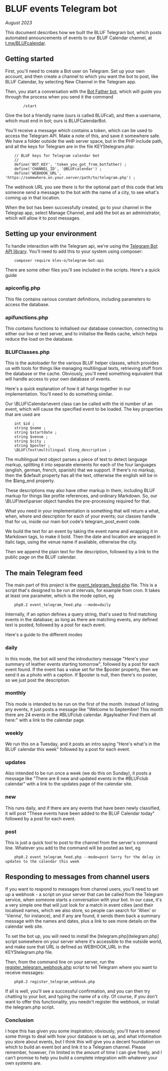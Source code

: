 # BLUF events Telegram bot

_August 2023_

This document describes how we built the BLUF Telegram bot, which posts automated announcements of events 
to our BLUF Calendar channel, at [t.me/BLUFcalendar](https://t.me/BLUFcalendar).

## Getting started
First, you'll need to create a Bot user on Telegram. Set up your own account, and then create a channel to which
you want the bot to post, like BLUF Calendar, by selecting New Channel in the Telegram app.

Then, you start a conversation with the [Bot Father bot](https://t.me/BotFather), which will guide you through the
process when you send it the command

			/start

Give the bot a friendly name (ours is called BLUFcal), and then a username, which must end in bot; ours is BLUFCalendarBot.

You'll receive a message which contains a token, which can be used to access the Telegram API. Make a note of this, and save
it somewhere safe. We have a folder outside the web server space, but in the PHP include path, and all the keys for
Telegram are in the file KEYStelegram.php:

		// BLUF keys for Telegram calendar bot
		//
		define('BOT_KEY', 'token_you_got_from_botfather) ;
		define('CHANNEL_ID', '@BLUFcalendar') ;
		define('WEBHOOK_URL', 'https://somewhere.on.your.server/path/to/telegram.php') ;
		
The webhook URL you see there is for the optional part of this code that lets someone send a message to the bot with the
name of a city, to see what's coming up in that location.

When the bot has been successfully created, go to your channel in the Telegrap app, select Manage Channel, and add the bot
as an administrator, which will allow it to post messages.

## Setting up your environment
To handle interaction with the Telegram api, we're using the [Telegram Bot API library](https://github.com/klev-o/telegram-bot-api).
You'll need to add this to your system using composer:

		composer require klev-o/telegram-bot-api
		
There are some other files you'll see included in the scripts. Here's a quick guide

### apiconfig.php
This file contains various constant definitions, including parameters to access the database.

### apifunctions.php
This contains functions to initialised our database connection, connecting to either our live or test server, and to initialise
the Redis cache, which helps reduce the load on the database.

### BLUFClasses.php
This is the autoloader for the various BLUF helper classes, which provides us with tools for things like managing multilingual
texts, retrieving stuff from the database or the cache. Obviously, you'll need something equivalent that will handle access to 
your own database of events.

Here's a quick explanation of how it all hangs together in our implementation. You'll need to do something similar.

Our \BLUF\Calendar\event class can be called with the id number of an event, which will cause the specified event to be loaded.
The key properties that are used are

		int $id ;
		string $name ;
		string $startdate ;
		string $venue ;
		string $city ;
		string $poster ;
		\BLUF\Text\multilingual $long_description ;
		
The multilingual text object parses a piece of text to detect language markup, splitting it into separate elements for each of the
four languages (english, german, french, spanish) that we support. If there's no markup, then the $default property has all the text,
otherwise the english will be in the $lang_end property.

These descriptions may also have other markup in them, including BLUF markup for things like profile references, and ordinary Markdown.
So, our \BLUF\text\parser object handles the pre-processing required for that.

What you need in your implementation is something that will return a what, when, where and description for each of your events; our
classes handle that for us, inside our main bot code's telegram_post_event code.

We build the text for an event by taking the event name and wrapping it in Markdown tags, to make it bold. Then the date and location
are wrapped in italic tags, using the venue name if available, otherwise the city.

Then we append the plain text for the description, followed by a link to the public page on the BLUF calendar.

## The main Telegram feed
The main part of this project is the [event_telegram_feed.php](event_telegram_feed.php) file. This is a script that's designed to be run at intervals, for example
from cron. It takes at least one parameter, which is the mode option, eg 

		php8.2 event_telegram_feed.php --mode=daily

Internally, if an option defines a query string, that's used to find matching events in the database; as long as there are matching
events, any defined text is posted, followed by a post for each event.
		
Here's a guide to the different modes

### daily
In this mode, the bot will send the introductory message "Here's your summary of leather events starting tomorrow", followed by a post
for each event found. If the event has a value set for the $poster property, then we send it as a photo with a caption. If $poster is
null, then there's no poster, so we just post the description.

### monthly
This mode is intended to be run on the first of the month. Instead of listing any events, it just posts a message like 
"Welcome to September! This month there are 24 events in the #BLUFclub calendar. #gayleather Find them all here:" with a link to the
calendar page.

### weekly
We run this on a Tuesday, and it posts an intro saying "Here's what's in the BLUF calendar this week" followed by a post for each event.

### updates
Also intended to be run once a week (we do this on Sunday), it posts a message like "There are 6 new and updated events in the #BLUFclub calendar"
with a link to the updates page of the calendar site.

### new
This runs daily, and if there are any events that have been newly classified, it will post "These events have been added to the BLUF Calendar today"
followed by a post for each event.

### post
This is just a quick tool to post to the channel from the server's command line. Whatever you add to the command will be posted as text, eg

		php8.2 event_telegram_feed.php --mode=post Sorry for the delay in updates to the calendar this week

## Responding to messages from channel users
If you want to respond to messages from channel users, you'll need to set up a webhook - a script on your server that can be called from
the Telegram service, when someone starts a conversation with your bot. In our case, it's a very simple one that will just look for a match
in event cities (and their localised names, which we also store, so people can search for 'Wien' or 'Vienna', for instance), and if any are
found, it sends them back a summary message with the names and dates, plus a link to see more details on the calendar web site.

To set the bot up, you will need to install the [telegram.php](telegram.php] script somewhere on your server where it's accessible to the outside world, 
and make sure that URL is defined as WEBHOOK_URL in the KEYStelegram.php file. 

Then, from the command line on your server, run the [register_telegram_webhook.php](register_telegram_webhook.php) script to tell Telegram where you want to receive messages:

		php8.2 register_telegram_webhook.php
		
If all is well, you'll see a successful confirmation, and you can then try chatting to your bot, and typing the name of a city. Of course, if
you don't want to offer this functionality, you needn't register the webhook, or install the telegram.php script.

### Conclusion
I hope this has given you some inspiration; obviously, you'll have to amend some things to deal with how your database is set up, and what
information you store about events, but I think this will give you a decent foundation on which to build an event bot and link it to a Telegram
channel. Please remember, however, I'm limited in the amount of time I can give freely, and I can't promise to help you build a complete
integration with whatever your own systems are.
